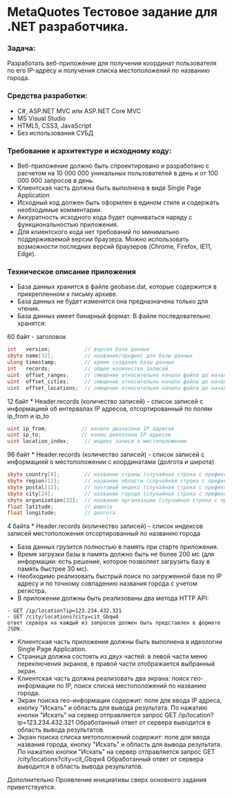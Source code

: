 # MetaQuotes Тестовое задание для .NET разработчика.

### Задача: 

Разработать веб-приложение для получения координат пользователя по его IP-адресу и получения списка местоположений по названию города.

### Средства разработки:
- C#, ASP.NET MVC или ASP.NET Core MVC 
- MS Visual Studio
- HTML5, CSS3, JavaScript
- Без использования СУБД 

### Требование к архитектуре и исходному коду:
- Веб-приложение должно быть спроектировано и разработано с расчетом на 10 000 000 уникальных пользователей в день и от 100 000 000 запросов в день.
- Клиентская часть должна быть выполнена в виде Single Page Application
- Исходный код должен быть оформлен в едином стиле и содержать необходимые комментарии.
- Аккуратность исходного кода будет оцениваться наряду с функциональностью приложения.
- Для клиентского кода нет требований по минимально поддерживаемой версии браузера. Можно использовать возможности последних версий браузеров (Chrome, Firefox, IE11, Edge). 

### Техническое описание приложения
- База данных хранится в файле geobase.dat, которые содержится в прикрепленном к письму архиве.
- База данных не будет изменятся она предназначена только для чтения.
- База данных имеет бинарный формат. В файле последовательно хранятся:

60 байт - заголовок

```csharp
int   version;           // версия база данных
sbyte name[32];          // название/префикс для базы данных
ulong timestamp;         // время создания базы данных
int   records;           // общее количество записей
uint  offset_ranges;     // смещение относительно начала файла до начала списка записей с геоинформацией
uint  offset_cities;     // смещение относительно начала файла до начала индекса с сортировкой по названию городов
uint  offset_locations;  // смещение относительно начала файла до начала списка записей о местоположении
```

12 байт * Header.records (количество записей) - cписок записей с информацией об интервалах IP адресов, отсортированный по полям ip_from и ip_to

```csharp
uint ip_from;           // начало диапазона IP адресов
uint ip_to;             // конец диапазона IP адресов
uint location_index;     // индекс записи о местоположении
```

96 байт * Header.records (количество записей) - cписок записей с информацией о местоположении с координатами (долгота и широта)

```csharp
sbyte country[8];        // название страны (случайная строка с префиксом "cou_")
sbyte region[12];        // название области (случайная строка с префиксом "reg_")
sbyte postal[12];        // почтовый индекс (случайная строка с префиксом "pos_")
sbyte city[24];          // название города (случайная строка с префиксом "cit_")
sbyte organization[32];  // название организации (случайная строка с префиксом "org_")
float latitude;          // широта
float longitude;         // долгота
```

4 байта * Header.records (количество записей) - список индексов записей местоположения отсортированный по названию города

- База данных грузится полностью в память при старте приложения.
- Время загрузки базы в память должно быть не более 200 мс (для информации: есть решение, которое позволяет загрузить базу в память быстрее 30 мс).
- Необходимо реализовать быстрый поиск по загруженной базе по IP адресу и по точному совпадению названия города с учетом регистра.
- В приложении должны быть реализованы два метода HTTP API:
```
- GET /ip/location?ip=123.234.432.321
- GET /city/locations?city=cit_Gbqw4
ответ сервера на каждый из запросов должен быть представлен в формате JSON.
```

- Клиентская часть приложения должны быть выполнена в идеологии Single Page Application.
- Страница должна состоять из двух частей: в левой части меню переключения экранов, в правой части отображается выбранный экран.
- Клиентская часть должна реализовать два экрана: поиск гео-информации по IP, поиск списка местоположений по названию города.
- Экран поиска гео-информации содержит: поле для ввода IP адреса, кнопку "Искать" и область для вывода результата.
По нажатию кнопки "Искать" на сервер отправляется запрос GET /ip/location?ip=123.234.432.321
Обработанный ответ от сервера выводится в область вывода результатов.
- Экран поиска списка метоположений содержит: поле для ввода названия города, кнопку "Искать" и область для вывода результата.
По нажатию кнопки "Искать" на сервер отправляется запрос GET /city/locations?city=cit_Gbqw4
Обработанный ответ от сервера выводится в область вывода результатов.

Дополнительно
Проявление инициативы сверх основного задания приветствуется.